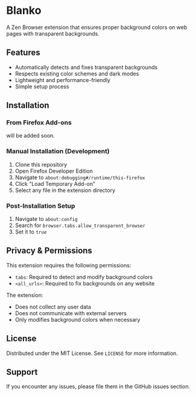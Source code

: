# Blanko

A Zen Browser extension that ensures proper background colors on web pages with transparent backgrounds.

## Features

- Automatically detects and fixes transparent backgrounds
- Respects existing color schemes and dark modes
- Lightweight and performance-friendly
- Simple setup process

## Installation

### From Firefox Add-ons

will be added soon.

### Manual Installation (Development)

1. Clone this repository
2. Open Firefox Developer Edition
3. Navigate to `about:debugging#/runtime/this-firefox`
4. Click "Load Temporary Add-on"
5. Select any file in the extension directory

### Post-Installation Setup

1. Navigate to `about:config`
2. Search for `browser.tabs.allow_transparent_browser`
3. Set it to `true`

## Privacy & Permissions

This extension requires the following permissions:

- `tabs`: Required to detect and modify background colors
- `<all_urls>`: Required to fix backgrounds on any website

The extension:

- Does not collect any user data
- Does not communicate with external servers
- Only modifies background colors when necessary

## License

Distributed under the MIT License. See `LICENSE` for more information.

## Support

If you encounter any issues, please file them in the GitHub issues section.
